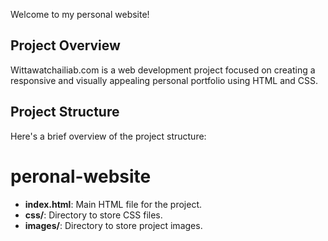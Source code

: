 Welcome to my personal website! 

## Project Overview

Wittawatchailiab.com is a web development project focused on creating a responsive and visually appealing personal portfolio using HTML and CSS. 

## Project Structure

Here's a brief overview of the project structure:
# peronal-website
- **index.html**: Main HTML file for the project.
- **css/**: Directory to store CSS files.
- **images/**: Directory to store project images.


